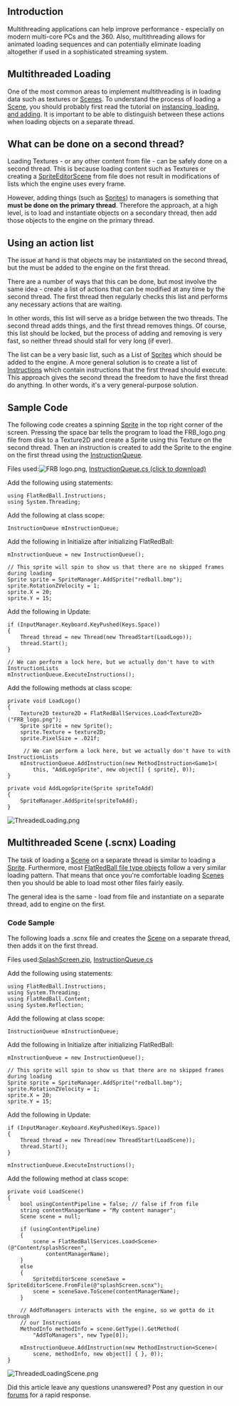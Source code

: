 ## Introduction

Multithreading applications can help improve performance - especially on modern multi-core PCs and the 360. Also, multithreading allows for animated loading sequences and can potentially eliminate loading altogether if used in a sophisticated streaming system.

## Multithreaded Loading

One of the most common areas to implement multithreading is in loading data such as textures or [Scenes](/frb/docs/index.php?title=FlatRedBall.Scene "FlatRedBall.Scene"). To understand the process of loading a [Scene](/frb/docs/index.php?title=FlatRedBall.Scene "FlatRedBall.Scene"), you should probably first read the tutorial on [instancing, loading, and adding](/frb/docs/index.php?title=FlatRedBallXna:Tutorials:Instantiating,_Loading,_and_Adding "FlatRedBallXna:Tutorials:Instantiating, Loading, and Adding"). It is important to be able to distinguish between these actions when loading objects on a separate thread.

## What can be done on a second thread?

Loading Textures - or any other content from file - can be safely done on a second thread. This is because loading content such as Textures or creating a [SpriteEditorScene](/frb/docs/index.php?title=FlatRedBall.Content.SpriteEditorScene "FlatRedBall.Content.SpriteEditorScene") from file does not result in modifications of lists which the engine uses every frame.

However, adding things (such as [Sprites](/frb/docs/index.php?title=FlatRedBall.Sprite "FlatRedBall.Sprite")) to managers is something that **must be done on the primary thread**. Therefore the approach, at a high level, is to load and instantiate objects on a secondary thread, then add those objects to the engine on the primary thread.

## Using an action list

The issue at hand is that objects may be instantiated on the second thread, but the must be added to the engine on the first thread.

There are a number of ways that this can be done, but most involve the same idea - create a list of actions that can be modified at any time by the second thread. The first thread then regularly checks this list and performs any necessary actions that are waiting.

In other words, this list will serve as a bridge between the two threads. The second thread adds things, and the first thread removes things. Of course, this list should be locked, but the process of adding and removing is very fast, so neither thread should stall for very long (if ever).

The list can be a very basic list, such as a List of [Sprites](/frb/docs/index.php?title=Sprite "Sprite") which should be added to the engine. A more general solution is to create a list of [Instructions](/frb/docs/index.php?title=FlatRedBall.Instructions.Instruction "FlatRedBall.Instructions.Instruction") which contain instructions that the first thread should execute. This approach gives the second thread the freedom to have the first thread do anything. In other words, it's a very general-purpose solution.

## Sample Code

The following code creates a spinning [Sprite](/frb/docs/index.php?title=FlatRedBall.Sprite "FlatRedBall.Sprite") in the top right corner of the screen. Pressing the space bar tells the program to load the FRB_logo.png file from disk to a Texture2D and create a Sprite using this Texture on the second thread. Then an instruction is created to add the Sprite to the engine on the first thread using the [InstructionQueue](/frb/docs/images/8/88/InstructionQueue.cs "InstructionQueue.cs").

Files used:![FRB logo.png](/media/migrated_media-FRB_logo.png), [InstructionQueue.cs (click to download)](/frb/docs/images/8/88/InstructionQueue.cs "InstructionQueue.cs")

Add the following using statements:

    using FlatRedBall.Instructions;
    using System.Threading;

Add the following at class scope:

    InstructionQueue mInstructionQueue;

Add the following in Initialize after initializing FlatRedBall:

    mInstructionQueue = new InstructionQueue();

    // This sprite will spin to show us that there are no skipped frames during loading
    Sprite sprite = SpriteManager.AddSprite("redball.bmp");
    sprite.RotationZVelocity = 1;
    sprite.X = 20;
    sprite.Y = 15;

Add the following in Update:

    if (InputManager.Keyboard.KeyPushed(Keys.Space))
    {
        Thread thread = new Thread(new ThreadStart(LoadLogo));
        thread.Start();
    }

    // We can perform a lock here, but we actually don't have to with InstructionLists
    mInstructionQueue.ExecuteInstructions();

Add the following methods at class scope:

    private void LoadLogo()
    {
        Texture2D texture2D = FlatRedBallServices.Load<Texture2D>("FRB_logo.png");
        Sprite sprite = new Sprite();
        sprite.Texture = texture2D;
        sprite.PixelSize = .021f;

         // We can perform a lock here, but we actually don't have to with InstructionLists
        mInstructionQueue.AddInstruction(new MethodInstruction<Game1>(
            this, "AddLogoSprite", new object[] { sprite}, 0));
    }

    private void AddLogoSprite(Sprite spriteToAdd)
    {
        SpriteManager.AddSprite(spriteToAdd);
    }

![ThreadedLoading.png](/media/migrated_media-ThreadedLoading.png)

## Multithreaded Scene (.scnx) Loading

The task of loading a [Scene](/frb/docs/index.php?title=FlatRedBall.Scene "FlatRedBall.Scene") on a separate thread is similar to loading a [Sprite](/frb/docs/index.php?title=FlatRedBall.Sprite "FlatRedBall.Sprite"). Furthermore, most [FlatRedBall file type objects](/frb/docs/index.php?title=FlatRedBall_File_Types "FlatRedBall File Types") follow a very similar loading pattern. That means that once you're comfortable loading [Scenes](/frb/docs/index.php?title=FlatRedBall.Scene "FlatRedBall.Scene") then you should be able to load most other files fairly easily.

The general idea is the same - load from file and instantiate on a separate thread, add to engine on the first.

### Code Sample

The following loads a .scnx file and creates the [Scene](/frb/docs/index.php?title=FlatRedBall.Scene "FlatRedBall.Scene") on a separate thread, then adds it on the first thread.

Files used:[SplashScreen.zip](/frb/docs/images/2/2e/SplashScreen.zip "SplashScreen.zip"), [InstructionQueue.cs](/frb/docs/images/8/88/InstructionQueue.cs "InstructionQueue.cs")

Add the following using statements:

    using FlatRedBall.Instructions;
    using System.Threading;
    using FlatRedBall.Content;
    using System.Reflection;

Add the following at class scope:

    InstructionQueue mInstructionQueue;

Add the following in Initialize after initializing FlatRedBall:

    mInstructionQueue = new InstructionQueue();

    // This sprite will spin to show us that there are no skipped frames during loading
    Sprite sprite = SpriteManager.AddSprite("redball.bmp");
    sprite.RotationZVelocity = 1;
    sprite.X = 20;
    sprite.Y = 15;

Add the following in Update:

    if (InputManager.Keyboard.KeyPushed(Keys.Space))
    {
        Thread thread = new Thread(new ThreadStart(LoadScene));
        thread.Start();
    }

    mInstructionQueue.ExecuteInstructions();

Add the following method at class scope:

    private void LoadScene()
    {
        bool usingContentPipeline = false; // false if from file
        string contentManagerName = "My content manager";
        Scene scene = null;

        if (usingContentPipeline)
        {
            scene = FlatRedBallServices.Load<Scene>(@"Content/splashScreen",
                contentManagerName);
        }
        else
        {
            SpriteEditorScene sceneSave = SpriteEditorScene.FromFile(@"splashScreen.scnx");
            scene = sceneSave.ToScene(contentManagerName);
        }

        // AddToManagers interacts with the engine, so we gotta do it through
        // our Instructions
        MethodInfo methodInfo = scene.GetType().GetMethod(
            "AddToManagers", new Type[0]);

        mInstructionQueue.AddInstruction(new MethodInstruction<Scene>(
            scene, methodInfo, new object[] { }, 0));
    }

![ThreadedLoadingScene.png](/media/migrated_media-ThreadedLoadingScene.png)

Did this article leave any questions unanswered? Post any question in our [forums](/frb/forum.md) for a rapid response.
